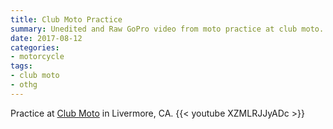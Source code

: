 ```yaml
---
title: Club Moto Practice
summary: Unedited and Raw GoPro video from moto practice at club moto.
date: 2017-08-12
categories:
- motorcycle
tags:
- club moto
- othg
---
```


Practice at [Club Moto](http://www.clubmoto.com) in Livermore, CA.
{{< youtube XZMLRJJyADc >}}